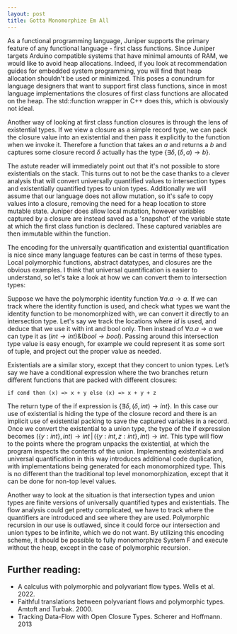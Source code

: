 ```yaml
---
layout: post
title: Gotta Monomorphize Em All
---
```


As a functional programming language, Juniper supports the primary feature of any functional language - first class functions. Since Juniper targets Arduino compatible systems that have minimal amounts of RAM, we would like to avoid heap allocations. Indeed, if you look at recommendation guides for embedded system programming, you will find that heap allocation shouldn't be used or minimized. This poses a conundrum for language designers that want to support first class functions, since in most language implementations the closures of first class functions are allocated on the heap. The std::function wrapper in C++ does this, which is obviously not ideal.

Another way of looking at first class function closures is through the lens of existential types. If we view a closure as a simple record type, we can pack the closure value into an existential and then pass it explicitly to the function when we invoke it. Therefore a function that takes an $a$ and returns a $b$ and captures some closure record $\delta$ actually has the type $\{\exists \delta, (\delta, a) \rightarrow b\}$.

The astute reader will immediately point out that it's not possible to store existentials on the stack. This turns out to not be the case thanks to a clever analysis that will convert universally quantified values to intersection types and existentially quantified types to union types. Additionally we will assume that our language does not allow mutation, so it's safe to copy values into a closure, removing the need for a heap location to store mutable state. Juniper does allow local mutation, however variables captured by a closure are instead saved as a 'snapshot' of the variable state at which the first class function is declared. These captured variables are then immutable within the function.

The encoding for the universally quantification and existential quantification is nice since many language features can be cast in terms of these types. Local polymorphic functions, abstract datatypes, and closures are the obvious examples. I think that universal quantification is easier to understand, so let's take a look at how we can convert them to intersection types:

Suppose we have the polymorphic identity function $\forall a . a \rightarrow a$. If we can track where the identity function is used, and check what types we want the identity function to be monomorphized with, we can convert it directly to an intersection type. Let's say we track the locations where $id$ is used, and deduce that we use it with int and bool only. Then instead of $\forall a . a \rightarrow a$ we can type it as $(int \rightarrow int) \& (bool \rightarrow bool)$. Passing around this intersection type value is easy enough, for example we could represent it as some sort of tuple, and project out the proper value as needed.

Existentials are a similar story, except that they concert to union types. Let’s say we have a conditional expression where the two branches return different functions that are packed with different closures:

```
if cond then (x) => x + y else (x) => x + y + z
```

The return type of the if expression is $\{\exists \delta, (\delta, int) \rightarrow int\}$. In this case our use of existential is hiding the type of the closure record and there is an implicit use of existential packing to save the captured variables in a record. Once we convert the existential to a union type, the type of the if expression becomes $( \{ y : int \}, int) \rightarrow int\,|\,( \{y : int, z : int \}, int) \rightarrow int$. This type will flow to the points where the program unpacks the existential, at which the program inspects the contents of the union. Implementing existentials and universal quantification in this way introduces additional code duplication, with implementations being generated for each monomorphized type. This is no different than the traditional top level monomorphization, except that it can be done for non-top level values.

Another way to look at the situation is that intersection types and union types are finite versions of universally quantified types and existentials. The flow analysis could get pretty complicated, we have to track where the quantifiers are introduced and see where they are used. Polymorphic recursion in our use is outlawed, since it could force our intersection and union types to be infinite, which we do not want. By utilizing this encoding scheme, it should be possible to fully monomorphize System F and execute without the heap, except in the case of polymorphic recursion.

## Further reading:

- A calculus with polymorphic and polyvariant flow types. Wells et al. 2022.
- Faithful translations between polyvariant flows and polymorphic types. Amtoft and Turbak. 2000.
- Tracking Data-Flow with Open Closure Types. Scherer and Hoffmann. 2013
